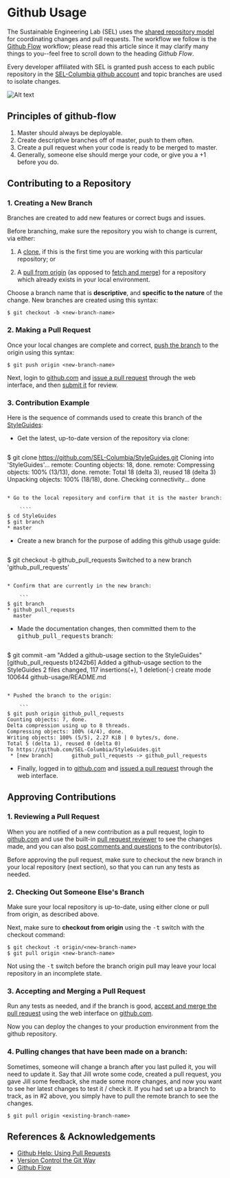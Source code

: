 Github Usage
============

The Sustainable Engineering Lab (SEL) uses the [shared repository model](https://help.github.com/articles/#shared-repository-model) for coordinating changes and pull requests. The workflow we follow is the [Github Flow](http://scottchacon.com/2011/08/31/github-flow.html) workflow; please read this article since it may clarify many things to you--feel free to scroll down to the heading *Github Flow*.

Every developer affiliated with SEL is granted push access to each public repository in the [SEL-Columbia github account](https://github.com/SEL-Columbia) and topic branches are used to isolate changes. 

![Alt text](http://i.imgur.com/8uZjXxm.png "The shared repository model")

Principles of github-flow
----------
1. Master should always be deployable.
2. Create descriptive branches off of master, push to them often.
3. Create a pull request when your code is ready to be merged to master.
4. Generally, someone else should merge your code, or give you a +1 before you do.


Contributing to a Repository
----------------------------

### 1. Creating a New Branch

Branches are created to add new features or correct bugs and issues. 

Before branching, make sure the repository you wish to change is current, via either:

1. A [clone](https://help.github.com/articles/github-glossary#clone), if this is the first time you are working with this particular repository; or 

2. A [pull from origin](https://help.github.com/articles/github-glossary#pull) (as opposed to [fetch and merge](https://help.github.com/articles/fork-a-repo#what-is-the-difference-between-fetch-and-pull)) for a repository which already exists in your local environment.

Choose a branch name that is **descriptive**, and **specific to the nature** of the change. New branches are created using this syntax:

```
$ git checkout -b <new-branch-name>
```

### 2. Making a Pull Request

Once your local changes are complete and correct, [push the branch](https://help.github.com/articles/github-glossary#push) to the origin using this syntax:

```
$ git push origin <new-branch-name>
```

Next, login to [github.com](https://github.com) and [issue a pull request](https://help.github.com/articles/using-pull-requests#initiating-the-pull-request) through the web interface, and then [submit it](https://help.github.com/articles/using-pull-requests#sending-the-pull-request) for review.

### 3. Contribution Example

Here is the sequence of commands used to create this branch of the [StyleGuides](https://github.com/SEL-Columbia/StyleGuides):

* Get the latest, up-to-date version of the repository via clone:

    ```
$ git clone https://github.com/SEL-Columbia/StyleGuides.git
Cloning into 'StyleGuides'...
remote: Counting objects: 18, done.
remote: Compressing objects: 100% (13/13), done.
remote: Total 18 (delta 3), reused 18 (delta 3)
Unpacking objects: 100% (18/18), done.
Checking connectivity... done
```

* Go to the local repository and confirm that it is the master branch:

    ````
$ cd StyleGuides
$ git branch
* master
```

* Create a new branch for the purpose of adding this github usage guide:

    ```
$ git checkout -b github_pull_requests
Switched to a new branch 'github_pull_requests'
```

* Confirm that are currently in the new branch:

    ```
$ git branch
* github_pull_requests
  master
```

* Made the documentation changes, then committed them to the <tt>github_pull_requests</tt> branch:

    ```
$ git commit -am "Added a github-usage section to the StyleGuides"
[github_pull_requests b1242b6] Added a github-usage section to the StyleGuides
 2 files changed, 117 insertions(+), 1 deletion(-)
 create mode 100644 github-usage/README.md
```

* Pushed the branch to the origin:

    ```
$ git push origin github_pull_requests
Counting objects: 7, done.
Delta compression using up to 8 threads.
Compressing objects: 100% (4/4), done.
Writing objects: 100% (5/5), 2.27 KiB | 0 bytes/s, done.
Total 5 (delta 1), reused 0 (delta 0)
To https://github.com/SEL-Columbia/StyleGuides.git
 * [new branch]      github_pull_requests -> github_pull_requests
```	

* Finally, logged in to [github.com](https://github.com) and [issued a pull request](https://help.github.com/articles/using-pull-requests#initiating-the-pull-request) through the web interface.

Approving Contributions
-----------------------

### 1. Reviewing a Pull Request

When you are notified of a new contribution as a pull request, login to [github.com](https://github.com) and use the built-in [pull request reviewer](https://help.github.com/articles/using-pull-requests#reviewing-the-pull-request) to see the changes made, and you can also [post comments and questions](https://help.github.com/articles/using-pull-requests#pull-request-discussion) to the contributor(s).

Before approving the pull request, make sure to checkout the new branch in your local repository (next section), so that you can run any tests as needed.

### 2. Checking Out Someone Else's Branch

Make sure your local repository is up-to-date, using either clone or pull from origin, as described above.

Next, make sure to **checkout from origin** using the <tt>-t</tt> switch with the checkout command:

```
$ git checkout -t origin/<new-branch-name>
$ git pull origin <new-branch-name>
```

Not using the <tt>-t</tt> switch before the branch origin pull may leave your local repository in an incomplete state.

### 3. Accepting and Merging a Pull Request

Run any tests as needed, and if the branch is good, [accept and merge the pull request](https://help.github.com/articles/merging-a-pull-request#merging-directly-on-github) using the web interface on [github.com](https://github.com).

Now you can deploy the changes to your production environment from the github repository.

### 4. Pulling changes that have been made on a branch:

Sometimes, someone will change a branch after you last pulled it, you will need to update it. Say that Jill wrote some code, created a pull request, you gave Jill some feedback, she made some more changes, and now you want to see her latest changes to test it / check it. If you had set up a branch to track, as in #2 above, you simply have to pull the remote branch to see the changes.

```
$ git pull origin <existing-branch-name>
```


References & Acknowledgements
-----------------------------

* [Github Help: Using Pull Requests](https://help.github.com/articles/using-pull-requests)
* [Version Control the Git Way](http://media.pragprog.com/titles/tsgit/chap-002-extract.html) 
* [Github Flow](http://scottchacon.com/2011/08/31/github-flow.html)
